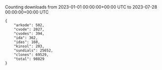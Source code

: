 
Counting downloads from 2023-01-01 00:00:00+00:00 UTC to 2023-07-28 00:00:00+00:00 UTC

```
{
    "arkode": 502,
    "cvode": 2027,
    "cvodes": 394,
    "ida": 362,
    "idas": 160,
    "kinsol": 203,
    "sundials": 25652,
    "clones": 69529,
    "total": 98829
}
```
